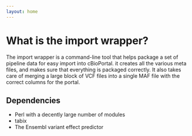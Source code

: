 ```yaml
---
layout: home
---
```


# What is the import wrapper?

The import wrapper is a command-line tool that helps package a set of pipeline data for easy import into cBioPortal. it creates all the various meta files, and makes sure that everything is packaged correctly. It also takes care of merging a large block of VCF files into a single MAF file with the correct columns for the portal.

## Dependencies

 * Perl with a decently large number of modules
 * tabix
 * The Ensembl variant effect predictor
